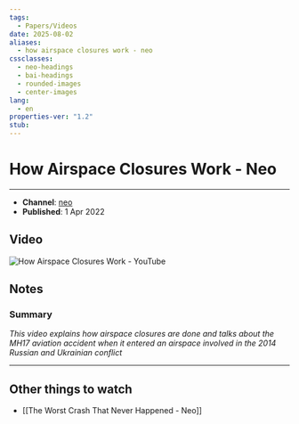 ```yaml
---
tags:
  - Papers/Videos
date: 2025-08-02
aliases:
  - how airspace closures work - neo
cssclasses:
  - neo-headings
  - bai-headings
  - rounded-images
  - center-images
lang:
  - en
properties-ver: "1.2"
stub:
---
```

# How Airspace Closures Work - Neo

***
- **Channel**: [neo](https://www.youtube.com/@neoexplains)
- **Published**: 1 Apr 2022
## Video
![How Airspace Closures Work - YouTube](https://www.youtube.com/watch?v=a8AuaeqeM3s)

## Notes
### Summary
*This video explains how airspace closures are done and talks about the MH17 aviation accident when it entered an airspace involved in the 2014 Russian and Ukrainian conflict*

***
## Other things to watch
- [[The Worst Crash That Never Happened - Neo]]